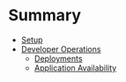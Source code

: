 # Summary

* [Setup](developer_operations/01_general_openshift_components_and_tasks/setup.md)
* [Developer Operations](developer_operations/01_developer_operations/readme.md)
    * [Deployments](developer_operations/01_general_openshift_components_and_tasks/deployment.md)
    * [Application Availability](developer_operations/01_general_openshift_components_and_tasks/application_availability.md)


